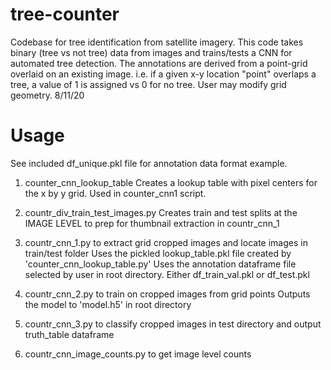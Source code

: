 # tree-counter

Codebase for tree identification from satellite imagery.  This code takes binary (tree vs not tree) data from images and trains/tests a CNN for automated tree detection.  The annotations are derived from a point-grid overlaid on an existing image.  i.e. if a given x-y location "point" overlaps a tree, a value of 1 is assigned vs 0 for no tree.  User may modify grid geometry.
8/11/20

# Usage
See included df_unique.pkl file for annotation data format example. 

1.  counter_cnn_lookup_table
	Creates a lookup table with pixel centers for the x by y grid.  Used in counter_cnn1 script. 
	
2.  countr_div_train_test_images.py
	Creates train and test splits at the IMAGE LEVEL to prep for thumbnail extraction in countr_cnn_1
	
3.  countr_cnn_1.py to extract grid cropped images and locate images in train/test folder
	Uses the pickled lookup_table.pkl file created by 'counter_cnn_lookup_table.py'
	Uses the annotation dataframe file selected by user in root directory.  Either df_train_val.pkl or df_test.pkl
	
4.  countr_cnn_2.py to train on cropped images from grid points
	Outputs the model to 'model.h5' in root directory
	
5.  countr_cnn_3.py to classify cropped images in test directory and output truth_table dataframe

6.  countr_cnn_image_counts.py to get image level counts
